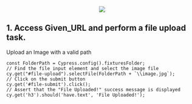 <div align="center"><img src="https://hack2skill.com/brandguidelines/assets/images/H2S_Gradient_Logo.svg" /></div>



##  1. Access Given_URL and perform a file upload task.


Upload an Image with a valid path
```
const FolderPath = Cypress.config().fixturesFolder;
// Find the file input element and select the image file
cy.get("#file-upload").selectFile(FolderPath + `\\image.jpg`);
// Click on the submit button
cy.get('#file-submit').click();
// Assert that the "File Uploaded!" success message is displayed
cy.get('h3').should('have.text', 'File Uploaded!');
```
